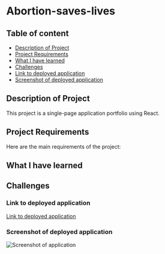 # Abortion-saves-lives

## Table of content

- [Description of Project](#description-of-project)
- [Project Requirements](#project-requirements)
- [What I have learned](#what-i-have-learned)
- [Challenges](#challenges)
- [Link to deployed application](#link-to-deployed-application)
- [Screenshot of deployed application](#screenshot-of-deployed-application)

## Description of Project

This project is a single-page application portfolio using React.

## Project Requirements

Here are the main requirements of the project:


## What I have learned 


## Challenges


### Link to deployed application

[Link to deployed application]()

### Screenshot of deployed application

![Screenshot of application](./src/images/deployed-app.png)

